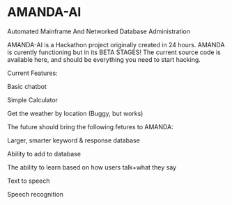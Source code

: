# AMANDA-AI
Automated Mainframe And Networked Database Administration

AMANDA-AI is a Hackathon project originally created in 24 hours.
AMANDA is curently functioning but in its BETA STAGES!
The current source code is available here, and should be everything you need to start hacking.

Current Features:

Basic chatbot

Simple Calculator

Get the weather by location (Buggy, but works)





The future should bring the following fetures to AMANDA:

Larger, smarter keyword & response database

Ability to add to database

The ability to learn based on how users talk+what they say

Text to speech

Speech recognition

